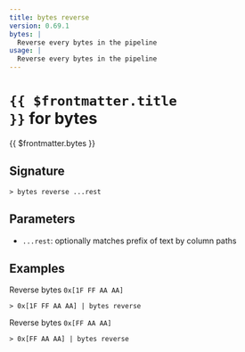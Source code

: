 ```yaml
---
title: bytes reverse
version: 0.69.1
bytes: |
  Reverse every bytes in the pipeline
usage: |
  Reverse every bytes in the pipeline
---
```


# <code>{{ $frontmatter.title }}</code> for bytes

<div class='command-title'>{{ $frontmatter.bytes }}</div>

## Signature

```> bytes reverse ...rest```

## Parameters

 -  `...rest`: optionally matches prefix of text by column paths

## Examples

Reverse bytes `0x[1F FF AA AA]`
```shell
> 0x[1F FF AA AA] | bytes reverse
```

Reverse bytes `0x[FF AA AA]`
```shell
> 0x[FF AA AA] | bytes reverse
```
